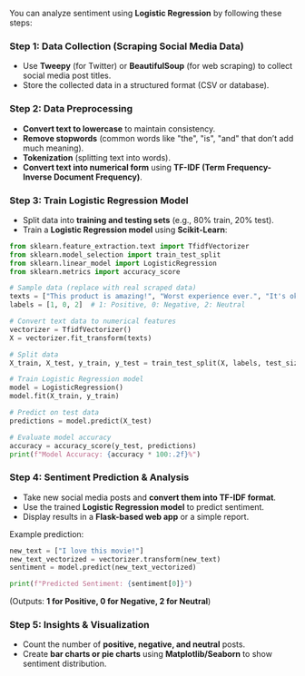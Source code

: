 You can analyze sentiment using **Logistic Regression** by following these steps:  

### **Step 1: Data Collection (Scraping Social Media Data)**  
- Use **Tweepy** (for Twitter) or **BeautifulSoup** (for web scraping) to collect social media post titles.  
- Store the collected data in a structured format (CSV or database).  

### **Step 2: Data Preprocessing**  
- **Convert text to lowercase** to maintain consistency.  
- **Remove stopwords** (common words like "the", "is", "and" that don’t add much meaning).  
- **Tokenization** (splitting text into words).  
- **Convert text into numerical form** using **TF-IDF (Term Frequency-Inverse Document Frequency)**.  

### **Step 3: Train Logistic Regression Model**  
- Split data into **training and testing sets** (e.g., 80% train, 20% test).  
- Train a **Logistic Regression model** using **Scikit-Learn**:  

```python
from sklearn.feature_extraction.text import TfidfVectorizer
from sklearn.model_selection import train_test_split
from sklearn.linear_model import LogisticRegression
from sklearn.metrics import accuracy_score

# Sample data (replace with real scraped data)
texts = ["This product is amazing!", "Worst experience ever.", "It's okay, nothing special."]
labels = [1, 0, 2]  # 1: Positive, 0: Negative, 2: Neutral

# Convert text data to numerical features
vectorizer = TfidfVectorizer()
X = vectorizer.fit_transform(texts)

# Split data
X_train, X_test, y_train, y_test = train_test_split(X, labels, test_size=0.2, random_state=42)

# Train Logistic Regression model
model = LogisticRegression()
model.fit(X_train, y_train)

# Predict on test data
predictions = model.predict(X_test)

# Evaluate model accuracy
accuracy = accuracy_score(y_test, predictions)
print(f"Model Accuracy: {accuracy * 100:.2f}%")
```

### **Step 4: Sentiment Prediction & Analysis**  
- Take new social media posts and **convert them into TF-IDF format**.  
- Use the trained **Logistic Regression model** to predict sentiment.  
- Display results in a **Flask-based web app** or a simple report.  

Example prediction:  
```python
new_text = ["I love this movie!"]
new_text_vectorized = vectorizer.transform(new_text)
sentiment = model.predict(new_text_vectorized)

print(f"Predicted Sentiment: {sentiment[0]}")
```
(Outputs: **1 for Positive, 0 for Negative, 2 for Neutral**)  

### **Step 5: Insights & Visualization**  
- Count the number of **positive, negative, and neutral** posts.  
- Create **bar charts or pie charts** using **Matplotlib/Seaborn** to show sentiment distribution.  
